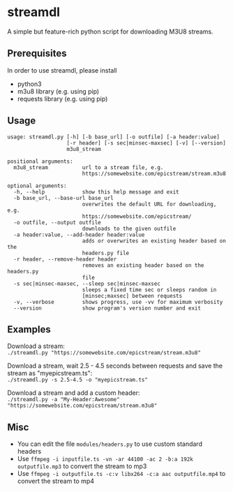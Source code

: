 # streamdl
A simple but feature-rich python script for downloading M3U8 streams.

## Prerequisites
In order to use streamdl, please install
- python3
- m3u8 library (e.g. using pip)
- requests library (e.g. using pip)

## Usage
```
usage: streamdl.py [-h] [-b base_url] [-o outfile] [-a header:value]
                   [-r header] [-s sec|minsec-maxsec] [-v] [--version]
                   m3u8_stream

positional arguments:
  m3u8_stream           url to a stream file, e.g.
                        https://somewebsite.com/epicstream/stream.m3u8

optional arguments:
  -h, --help            show this help message and exit
  -b base_url, --base-url base_url
                        overwrites the default URL for downloading, e.g.
                        https://somewebsite.com/epicstream/
  -o outfile, --output outfile
                        downloads to the given outfile
  -a header:value, --add-header header:value
                        adds or overwrites an existing header based on the
                        headers.py file
  -r header, --remove-header header
                        removes an existing header based on the headers.py
                        file
  -s sec|minsec-maxsec, --sleep sec|minsec-maxsec
                        sleeps a fixed time sec or sleeps random in
                        [minsec;maxsec] between requests
  -v, --verbose         shows progress, use -vv for maximum verbosity
  --version             show program's version number and exit
```

## Examples
Download a stream:<br>
`./streamdl.py "https://somewebsite.com/epicstream/stream.m3u8"`

Download a stream, wait 2.5 - 4.5 seconds between requests and save the stream as "myepicstream.ts":<br>
`./streamdl.py -s 2.5-4.5 -o "myepicstream.ts"`

Download a stream and add a custom header:<br>
`./streamdl.py -a "My-Header:Awesome" "https://somewebsite.com/epicstream/stream.m3u8"`

## Misc
- You can edit the file `modules/headers.py` to use custom standard headers
- Use `ffmpeg -i inputfile.ts -vn -ar 44100 -ac 2 -b:a 192k outputfile.mp3` to convert the stream to mp3
- Use `ffmpeg -i outputfile.ts -c:v libx264 -c:a aac outputfile.mp4` to convert the stream to mp4
